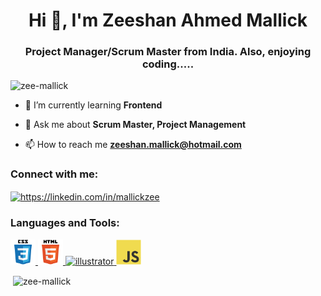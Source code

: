 <h1 align="center">Hi 👋, I'm Zeeshan Ahmed Mallick</h1>
<h3 align="center">Project Manager/Scrum Master from India. Also, enjoying coding.....</h3>

<p align="left"> <img src="https://komarev.com/ghpvc/?username=zee-mallick&label=Profile%20views&color=0e75b6&style=flat" alt="zee-mallick" /> </p>

- 🌱 I’m currently learning **Frontend**

- 💬 Ask me about **Scrum Master, Project Management**

- 📫 How to reach me **zeeshan.mallick@hotmail.com**

<h3 align="left">Connect with me:</h3>
<p align="left">
<a href="https://linkedin.com/in/https://linkedin.com/in/mallickzee" target="blank"><img align="center" src="https://raw.githubusercontent.com/rahuldkjain/github-profile-readme-generator/master/src/images/icons/Social/linked-in-alt.svg" alt="https://linkedin.com/in/mallickzee" height="30" width="40" /></a>
</p>

<h3 align="left">Languages and Tools:</h3>
<p align="left"> <a href="https://www.w3schools.com/css/" target="_blank" rel="noreferrer"> <img src="https://raw.githubusercontent.com/devicons/devicon/master/icons/css3/css3-original-wordmark.svg" alt="css3" width="40" height="40"/> </a> <a href="https://www.w3.org/html/" target="_blank" rel="noreferrer"> <img src="https://raw.githubusercontent.com/devicons/devicon/master/icons/html5/html5-original-wordmark.svg" alt="html5" width="40" height="40"/> </a> <a href="https://www.adobe.com/in/products/illustrator.html" target="_blank" rel="noreferrer"> <img src="https://www.vectorlogo.zone/logos/adobe_illustrator/adobe_illustrator-icon.svg" alt="illustrator" width="40" height="40"/> </a> <a href="https://developer.mozilla.org/en-US/docs/Web/JavaScript" target="_blank" rel="noreferrer"> <img src="https://raw.githubusercontent.com/devicons/devicon/master/icons/javascript/javascript-original.svg" alt="javascript" width="40" height="40"/> </a> </p>

<p>&nbsp;<img align="center" src="https://github-readme-stats.vercel.app/api?username=zee-mallick&show_icons=true&locale=en" alt="zee-mallick" /></p>
